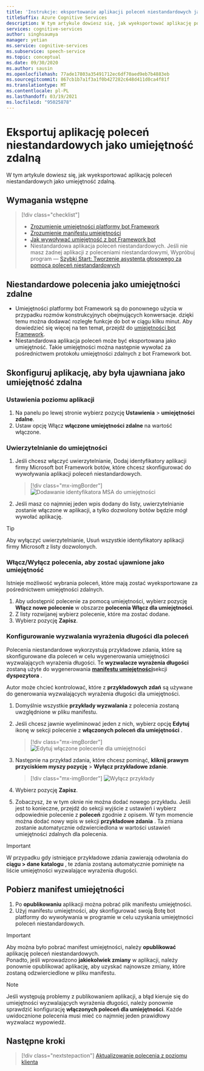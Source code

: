 ```yaml
---
title: 'Instrukcje: eksportowanie aplikacji poleceń niestandardowych jako umiejętności zdalnych — usługa mowy'
titleSuffix: Azure Cognitive Services
description: W tym artykule dowiesz się, jak wyeksportować aplikację poleceń niestandardowych jako umiejętność
services: cognitive-services
author: singhsaumya
manager: yetian
ms.service: cognitive-services
ms.subservice: speech-service
ms.topic: conceptual
ms.date: 09/30/2020
ms.author: sausin
ms.openlocfilehash: 77ade17803a35491712ec6df70aed9eb7b4883eb
ms.sourcegitcommit: 867cb1b7a1f3a1f0b427282c648d411d0ca4f81f
ms.translationtype: MT
ms.contentlocale: pl-PL
ms.lasthandoff: 03/19/2021
ms.locfileid: "95025878"
---
```

# <a name="export-custom-commands-application-as-a-remote-skill"></a>Eksportuj aplikację poleceń niestandardowych jako umiejętność zdalną

W tym artykule dowiesz się, jak wyeksportować aplikację poleceń niestandardowych jako umiejętność zdalną.

## <a name="prerequisites"></a>Wymagania wstępne
> [!div class="checklist"]
> * [Zrozumienie umiejętności platformy bot Framework](/azure/bot-service/skills-conceptual)
> * [Zrozumienie manifestu umiejętności](https://aka.ms/speech/cc-skill-manifest)
> * [Jak wywoływać umiejętność z bot Framework bot](/azure/bot-service/skills-about-skill-consumers)
> * Niestandardowa aplikacja poleceń niestandardowych. Jeśli nie masz żadnej aplikacji z poleceniami niestandardowymi, Wypróbuj program — [Szybki Start: Tworzenie asystenta głosowego za pomocą poleceń niestandardowych](quickstart-custom-commands-application.md)

## <a name="custom-commands-as-remote-skills"></a>Niestandardowe polecenia jako umiejętności zdalne
* Umiejętności platformy bot Framework są do ponownego użycia w przypadku rozmów konstrukcyjnych obejmujących konwersacje. dzięki temu można dodawać rozległe funkcje do bot w ciągu kilku minut. Aby dowiedzieć się więcej na ten temat, przejdź do [umiejętności bot Framework](https://microsoft.github.io/botframework-solutions/overview/skills/).
* Niestandardowa aplikacja poleceń może być eksportowana jako umiejętność. Takie umiejętności można następnie wywołać za pośrednictwem protokołu umiejętności zdalnych z bot Framework bot.

## <a name="configure-an-application-to-be-exposed-as-a-remote-skill"></a>Skonfiguruj aplikację, aby była ujawniana jako umiejętność zdalna

### <a name="application-level-settings"></a>Ustawienia poziomu aplikacji
1. Na panelu po lewej stronie wybierz pozycję **Ustawienia**  >  **umiejętności zdalne**.
1. Ustaw opcję Włącz **włączone umiejętności zdalne** na wartość włączone.

### <a name="authentication-to-skills"></a>Uwierzytelnianie do umiejętności
1. Jeśli chcesz włączyć uwierzytelnianie, Dodaj identyfikatory aplikacji firmy Microsoft bot Framework botów, które chcesz skonfigurować do wywoływania aplikacji poleceń niestandardowych.
      > [!div class="mx-imgBorder"]
      > ![Dodawanie identyfikatora MSA do umiejętności](media/custom-commands/skill-add-msa-id.png)

1. Jeśli masz co najmniej jeden wpis dodany do listy, uwierzytelnianie zostanie włączone w aplikacji, a tylko dozwolony botów będzie mógł wywołać aplikację.
> [!TIP]
>  Aby wyłączyć uwierzytelnianie, Usuń wszystkie identyfikatory aplikacji firmy Microsoft z listy dozwolonych. 

 ### <a name="enabledisable-commands-to-be-exposed-as-skills"></a>Włącz/Wyłącz polecenia, aby zostać ujawnione jako umiejętność

Istnieje możliwość wybrania poleceń, które mają zostać wyeksportowane za pośrednictwem umiejętności zdalnych.

1. Aby udostępnić polecenie za pomocą umiejętności, wybierz pozycję **Włącz nowe polecenie** w obszarze **polecenia Włącz dla umiejętności**.
1. Z listy rozwijanej wybierz polecenie, które ma zostać dodane.
1. Wybierz pozycję **Zapisz**.

### <a name="configure-triggering-utterances-for-commands"></a>Konfigurowanie wyzwalania wyrażenia długości dla poleceń
Polecenia niestandardowe wykorzystują przykładowe zdania, które są skonfigurowane dla poleceń w celu wygenerowania umiejętności wyzwalających wyrażenia długości. Te **wyzwalacze wyrażenia długości** zostaną użyte do wygenerowania [**manifestu umiejętności**](https://microsoft.github.io/botframework-solutions/skills/handbook/manifest/)sekcji **dyspozytora** .

Autor może chcieć kontrolować, które z **przykładowych zdań** są używane do generowania wyzwalających wyrażenia długości dla umiejętności.
1. Domyślnie wszystkie **przykłady wyzwalania** z polecenia zostaną uwzględnione w pliku manifestu.
1. Jeśli chcesz jawnie wyeliminować jeden z nich, wybierz opcję **Edytuj** ikonę w sekcji polecenie z **włączonych poleceń dla umiejętności** .
    > [!div class="mx-imgBorder"]
    > ![Edytuj włączone polecenie dla umiejętności](media/custom-commands/skill-edit-enabled-command.png)

1. Następnie na przykład zdania, które chcesz pominąć, **kliknij prawym przyciskiem myszy pozycję**  >  **Wyłącz przykładowe zdanie**.
    > [!div class="mx-imgBorder"]
    > ![Wyłącz przykłady](media/custom-commands/skill-disable-example-sentences.png)

1. Wybierz pozycję **Zapisz**.
1. Zobaczysz, że w tym oknie nie można dodać nowego przykładu. Jeśli jest to konieczne, przejdź do sekcji wyjście z ustawień i wybierz odpowiednie polecenie z **poleceń** zgodnie z opisem. W tym momencie można dodać nowy wpis w sekcji **przykładowe zdania** . Ta zmiana zostanie automatycznie odzwierciedlona w wartości ustawień umiejętności zdalnych dla polecenia.

> [!IMPORTANT]
> W przypadku gdy istniejące przykładowe zdania zawierają odwołania do **ciągu > dane katalogu** , te zdania zostaną automatycznie pominięte na liście umiejętności wyzwalające wyrażenia długości. 

## <a name="download-skill-manifest"></a>Pobierz manifest umiejętności
1. Po **opublikowaniu** aplikacji można pobrać plik manifestu umiejętności.
1. Użyj manifestu umiejętności, aby skonfigurować swoją Botę bot platformy do wywoływania w programie w celu uzyskania umiejętności poleceń niestandardowych.
> [!IMPORTANT]
> Aby można było pobrać manifest umiejętności, należy **opublikować** aplikację poleceń niestandardowych. </br>
> Ponadto, jeśli wprowadzono **jakiekolwiek zmiany** w aplikacji, należy ponownie opublikować aplikację, aby uzyskać najnowsze zmiany, które zostaną odzwierciedlone w pliku manifestu.

> [!NOTE]
> Jeśli występują problemy z publikowaniem aplikacji, a błąd kieruje się do umiejętności wyzwalających wyrażenia długości, należy ponownie sprawdzić konfigurację **włączonych poleceń dla umiejętności**. Każde uwidocznione polecenia musi mieć co najmniej jeden prawidłowy wyzwalacz wypowiedź.


## <a name="next-steps"></a>Następne kroki

> [!div class="nextstepaction"]
> [Aktualizowanie polecenia z poziomu klienta](./how-to-custom-commands-update-command-from-client.md)
